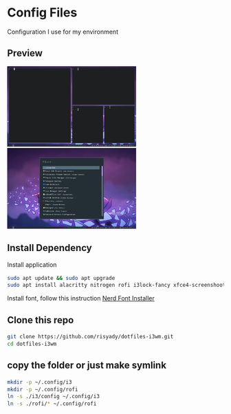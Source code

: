 # Config Files

Configuration I use for my environment

## Preview

<img src="i3-preview.png" width="300"> <img src="rofi-preview.png" width="300">

## Install Dependency

Install application

```bash
sudo apt update && sudo apt upgrade
sudo apt install alacritty nitrogen rofi i3lock-fancy xfce4-screenshooter thunar nm-applet
```
Install font, follow this instruction
[Nerd Font Installer](https://github.com/officialrajdeepsingh/nerd-fonts-installer)

## Clone this repo

```bash
git clone https://github.com/risyady/dotfiles-i3wm.git
cd dotfiles-i3wm
```

## copy the folder or just make symlink

```bash
mkdir -p ~/.config/i3
mkdir -p ~/.config/rofi
ln -s ./i3/config ~/.config/i3
ln -s ./rofi/* ~/.config/rofi
```
